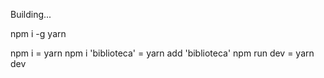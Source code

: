 Building...

<!-- Refazer tela de registro -->

npm i -g yarn

npm i = yarn
npm i 'biblioteca' = yarn add 'biblioteca'
npm run dev = yarn dev 

